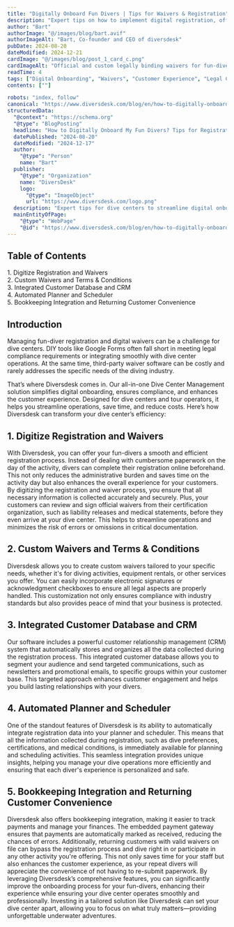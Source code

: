 ```yaml
---
title: "Digitally Onboard Fun Divers | Tips for Waivers & Registration"
description: "Expert tips on how to implement digital registration, official and custom waivers, ensure legal compliance and improve customer experience."
author: "Bart"
authorImage: "@/images/blog/bart.avif"
authorImageAlt: "Bart, Co-founder and CEO of diversdesk"
pubDate: 2024-08-20
dateModified: 2024-12-21
cardImage: "@/images/blog/post_1_card_c.png"
cardImageAlt: "Official and custom legally binding waivers for fun-divers displayed on mobile phones using signature and checkbox acknowledgment"
readTime: 4
tags: ["Digital Onboarding", "Waivers", "Customer Experience", "Legal Compliance", "Dive Centers"]
contents: [""]

robots: "index, follow"
canonical: "https://www.diversdesk.com/blog/en/how-to-digitally-onboard-fun-divers"
structuredData:
  "@context": "https://schema.org"
  "@type": "BlogPosting"
  headline: "How to Digitally Onboard My Fun Divers? Tips for Registration and Waivers"
  datePublished: "2024-08-20"
  dateModified: "2024-12-17"
  author:
    "@type": "Person"
    name: "Bart"
  publisher:
    "@type": "Organization"
    name: "DiversDesk"
    logo:
      "@type": "ImageObject"
      url: "https://www.diversdesk.com/logo.png"
  description: "Expert tips for dive centers to streamline digital onboarding, registration, and waivers for fun divers. Enhance operations and ensure legal compliance."
  mainEntityOfPage:
    "@type": "WebPage"
    "@id": "https://www.diversdesk.com/blog/en/how-to-digitally-onboard-fun-divers"
---
```


<!-- Table of Contents -->
<nav id="toc" class="mb-8">
  <h2 class="text-xl font-bold mb-3">Table of Contents</h2>
  <ul class="space-y-2 text-neutral-600 dark:text-neutral-400">
    <li><a href="#digitize-registration" class="hover:text-neutral-800 dark:hover:text-neutral-200">1. Digitize Registration and Waivers</a></li>
    <li><a href="#custom-waivers" class="hover:text-neutral-800 dark:hover:text-neutral-200">2. Custom Waivers and Terms & Conditions</a></li>
    <li><a href="#integrated-crm" class="hover:text-neutral-800 dark:hover:text-neutral-200">3. Integrated Customer Database and CRM</a></li>
    <li><a href="#automated-planner" class="hover:text-neutral-800 dark:hover:text-neutral-200">4. Automated Planner and Scheduler</a></li>
    <li><a href="#bookkeeping-integration" class="hover:text-neutral-800 dark:hover:text-neutral-200">5. Bookkeeping Integration and Returning Customer Convenience</a></li>
  </ul>
</nav>

<h2 id="introduction" class="section-heading">Introduction</h2>
<p>
  Managing fun-diver registration and digital waivers can be a challenge for dive centers. DIY tools like Google Forms often fall short in meeting legal compliance requirements or integrating smoothly with dive center operations. At the same time, third-party waiver software can be costly and rarely addresses the specific needs of the diving industry.
</p>
<p>
  That’s where Diversdesk comes in. Our all-in-one Dive Center Management solution simplifies digital onboarding, ensures compliance, and enhances the customer experience. Designed for dive centers and tour operators, it helps you streamline operations, save time, and reduce costs. Here’s how Diversdesk can transform your dive center’s efficiency:
</p>


<h2 id="digitize-registration" class="section-heading">1. Digitize Registration and Waivers</h2>

With Diversdesk, you can offer your fun-divers a smooth and efficient registration process. Instead of dealing with cumbersome paperwork on the day of the activity, divers can complete their registration online beforehand. This not only reduces the administrative burden and saves time on the activity day but also enhances the overall experience for your customers. By digitizing the registration and waiver process, you ensure that all necessary information is collected accurately and securely. Plus, your customers can review and sign official waivers from their certification organization, such as liability releases and medical statements, before they even arrive at your dive center. This helps to streamline operations and minimizes the risk of errors or omissions in critical documentation.

<h2 id="custom-waivers" class="section-heading">2. Custom Waivers and Terms & Conditions</h2>

Diversdesk allows you to create custom waivers tailored to your specific needs, whether it's for diving activities, equipment rentals, or other services you offer. You can easily incorporate electronic signatures or acknowledgment checkboxes to ensure all legal aspects are properly handled. This customization not only ensures compliance with industry standards but also provides peace of mind that your business is protected.

<h2 id="integrated-crm" class="section-heading">3. Integrated Customer Database and CRM</h2>

Our software includes a powerful customer relationship management (CRM) system that automatically stores and organizes all the data collected during the registration process. This integrated customer database allows you to segment your audience and send targeted communications, such as newsletters and promotional emails, to specific groups within your customer base. This targeted approach enhances customer engagement and helps you build lasting relationships with your divers.

<h2 id="automated-planner" class="section-heading">4. Automated Planner and Scheduler</h2>

One of the standout features of Diversdesk is its ability to automatically integrate registration data into your planner and scheduler. This means that all the information collected during registration, such as dive preferences, certifications, and medical conditions, is immediately available for planning and scheduling activities. This seamless integration provides unique insights, helping you manage your dive operations more efficiently and ensuring that each diver's experience is personalized and safe.

<h2 id="bookkeeping-integration" class="section-heading">5. Bookkeeping Integration and Returning Customer Convenience</h2>

Diversdesk also offers bookkeeping integration, making it easier to track payments and manage your finances. The embedded payment gateway ensures that payments are automatically marked as received, reducing the chances of errors. Additionally, returning customers with valid waivers on file can bypass the registration process and dive right in or participate in any other activity you're offering. This not only saves time for your staff but also enhances the customer experience, as your repeat divers will appreciate the convenience of not having to re-submit paperwork.
By leveraging Diversdesk’s comprehensive features, you can significantly improve the onboarding process for your fun-divers, enhancing their experience while ensuring your dive center operates smoothly and professionally. Investing in a tailored solution like Diversdesk can set your dive center apart, allowing you to focus on what truly matters—providing unforgettable underwater adventures.
